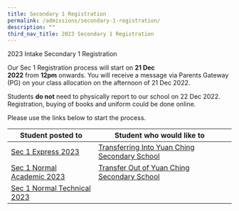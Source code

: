 ```yaml
---
title: Secondary 1 Registration
permalink: /admissions/secondary-1-registration/
description: ""
third_nav_title: 2023 Secondary 1 Registration
---
```

2023 Intake Secondary 1 Registration

Our Sec 1 Registration process will start on **21 Dec 2022** from **12pm** onwards. You will receive a message via Parents Gateway (PG) on your class allocation on the afternoon of 21 Dec 2022.  

  

Students **do not** need to physically report to our school on 22 Dec 2022. Registration, buying of books and uniform could be done online. 

  

Please use the links below to start the process.





| Student posted to  | Student who would like to ||
| -------- | -------- | -------- |
| [Sec 1 Express 2023](https://ycssopenhouse.wixsite.com/ycsssec1exp2023)         | [Transferring Into Yuan Ching Secondary School](/admissions/transfer-in/) |
| [Sec 1 Normal Academic 2023](https://ycssopenhouse.wixsite.com/ycsssec1na2023)          | [Transfer Out of Yuan Ching Secondary School](/admissions/transfer-out/) |
| [Sec 1 Normal Technical 2023](https://ycssopenhouse.wixsite.com/ycsssec1nt2023)            |